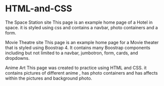 # HTML-and-CSS

The Space Station site
This page is an example home page of a Hotel in space. it is styled using css and contains a navbar, photo containers and a form.


Movie Theatre site
This page is an example home page for a Movie theater that is styled using Boostrap 4. It
contains many Boostrap components including but not limited to a navbar, jumbotron, form,
cards, and dropdowns.

Anime Art
This page was created to practice using HTML and CSS. it contains pictures of different anime , has photo containers and has affects within the pictures and background photo.
